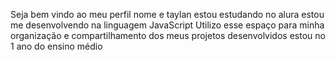 Seja bem vindo ao meu perfil 
nome e taylan
estou estudando no alura
estou me desenvolvendo na linguagem JavaScript
Utilizo esse espaço para minha organização e compartilhamento dos meus projetos desenvolvidos 
estou no 1 ano do ensino médio 
